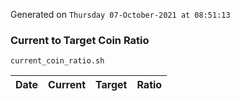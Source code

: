 Generated on `Thursday 07-October-2021 at 08:51:13`

### Current to Target Coin Ratio
`current_coin_ratio.sh`

Date|Current|Target|Ratio
---|---|---|---
